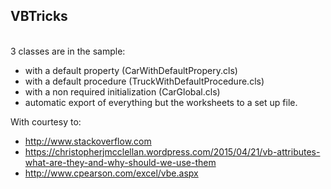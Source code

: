 ## VBTricks
<br/>
3 classes are in the sample:

 - with a default property (CarWithDefaultPropery.cls)
 - with a default procedure (TruckWithDefaultProcedure.cls)
 - with a non required initialization (CarGlobal.cls)
 - automatic export of everything but the worksheets to a set up file.

With courtesy to:
 - http://www.stackoverflow.com
 - https://christopherjmcclellan.wordpress.com/2015/04/21/vb-attributes-what-are-they-and-why-should-we-use-them
 - http://www.cpearson.com/excel/vbe.aspx

